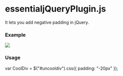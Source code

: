 <h1>essentialjQueryPlugin.js</h1>

It lets you add negative padding in jQuery.

<h3>Example</h3>

<img src="http://i.imgur.com/OCCks.png"/>

<h3>Usage</h3>

var CoolDiv = $("#uncooldiv").css({ padding: "-20px" });